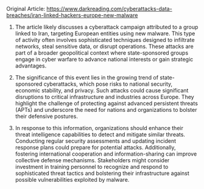 Original Article: https://www.darkreading.com/cyberattacks-data-breaches/iran-linked-hackers-europe-new-malware

1) The article likely discusses a cyberattack campaign attributed to a group linked to Iran, targeting European entities using new malware. This type of activity often involves sophisticated techniques designed to infiltrate networks, steal sensitive data, or disrupt operations. These attacks are part of a broader geopolitical context where state-sponsored groups engage in cyber warfare to advance national interests or gain strategic advantages.

2) The significance of this event lies in the growing trend of state-sponsored cyberattacks, which pose risks to national security, economic stability, and privacy. Such attacks could cause significant disruptions to critical infrastructure and industries across Europe. They highlight the challenge of protecting against advanced persistent threats (APTs) and underscore the need for nations and organizations to bolster their defensive postures.

3) In response to this information, organizations should enhance their threat intelligence capabilities to detect and mitigate similar threats. Conducting regular security assessments and updating incident response plans could prepare for potential attacks. Additionally, fostering international cooperation and information-sharing can improve collective defense mechanisms. Stakeholders might consider investment in training personnel to recognize and respond to sophisticated threat tactics and bolstering their infrastructure against possible vulnerabilities exploited by malware.